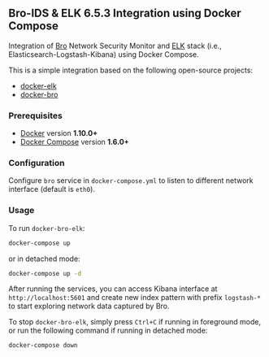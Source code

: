 Bro-IDS & ELK 6.5.3 Integration using Docker Compose
-----

Integration of [Bro](https://www.bro.org/) Network Security Monitor and [ELK](https://www.elastic.co/elk-stack) stack (i.e., Elasticsearch-Logstash-Kibana) using Docker Compose.

This is a simple integration based on the following open-source projects:

* [docker-elk](https://github.com/deviantony/docker-elk)
* [docker-bro](https://github.com/blacktop/docker-bro)

### Prerequisites
- [Docker](https://www.docker.com/community-edition#/download) version **1.10.0+**
- [Docker Compose](https://docs.docker.com/compose/install/) version **1.6.0+**

### Configuration 

Configure `bro` service in `docker-compose.yml` to listen to different network interface (default is `eth0`).

### Usage 

To run `docker-bro-elk`:

```bash
docker-compose up
```

or in detached mode:

```bash
docker-compose up -d
```

After running the services, you can access Kibana interface at `http://localhost:5601` and create new index pattern with prefix `logstash-*` to start exploring network data captured by Bro.


To stop `docker-bro-elk`, simply press `Ctrl+C` if running in foreground mode, or run the following command if running in detached mode:

```bash
docker-compose down
```
